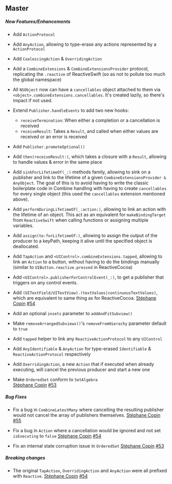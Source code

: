 ## Master

##### New Features/Enhancements

- Add `ActionProtocol`
- Add `AnyAction`, allowing to type-erase any actions represented by a `ActionProtocol`
- Add `CoalescingAction` & `OverridingAction`
- Add a `CombineExtensions` & `CombineExtensionsProvider` protocol, replicating the `.reactive` of ReactiveSwift (so as not to pollute too much the global namespace)
- All `NSObject` now can have a `cancellables` object attached to them via `<object>.combineExtensions.cancellables`. It's created lazily, so there's impact if not used.
- Extend `Publisher.handleEvents` to add two new hooks:
	- `receiveTermination`: When either a completion or a cancellation is received
	- `receiveResult`: Takes a `Result`, and called when either values are received or an error is received
- Add `Publisher.promoteOptional()`
- Add `then(receiveResult:)`, which takes a closure with a `Result`, allowing to handle values & error in the same place
- Add `sinkForLifetimeOf(_:)` methods family, allowing to sink on a publisher and link to the lifetime of a given `CombineExtensionsProvider & AnyObject`. The goal of this is to avoid having to write the classic boilerplate code in Combine handling with having to create `cancellables` for every single object (this used the `cancellables` extension mentioned above).
- Add `performDuringLifetimeOf(_:action:)`, allowing to link an action with the lifetime of an object. This act as an equivalent for `makeBindingTarget` from `ReactiveSwift` when calling functions or assigning multiple variables.
- Add `assign(to:forLifetimeOf:)`, allowing to assign the output of the producer to a keyPath, keeping it alive until the specified object is deallocated.
- Add `TapAction` and `<UIControl>.combineExtensions.tapped`, allowing to link an `Action` to a button, without having to do the bindings manually (similar to `UIButton.reactive.pressed` in ReactiveCocoa)
- Add `<UIControl>.publisherForControlEvent(_:)`, to get a publisher that triggers on any control events.
- Add `(UITextField/UITextView).(textValues|continuousTextValues)`, which are equivalent to same thing as for ReactiveCocoa.
  [Stéphane Copin](https://github.com/stephanecopin)
  [#54](https://github.com/Fueled/ios-utilities/pull/54)

- Add an optional `insets` parameter to `addAndFitSubview()`  
- Make `removeArrangedSubviews()`'s `removeFromHierachy` parameter default to `true`  
- Add `tapped` helper to link any `ReactiveActionProtocol` to any `UIControl`  
- Add `AnyIdentifiable` & `AnyAction` for type-erased `Identifiable` & `ReactiveActionProtocol` respectively  
- Add `OverridingAction`, a new `Action` that if executed when already executing, will cancel the previous producer and start a new one  
- Make `OrderedSet` conform to `SetAlgebra`  
  [Stéphane Copin](https://github.com/stephanecopin)
  [#53](https://github.com/Fueled/ios-utilities/pull/53)

##### Bug Fixes

- Fix a bug in `CombineLatestMany` where cancelling the resulting publisher would not cancel the array of publishers themselves.
  [Stéphane Copin](https://github.com/stephanecopin)
  [#55](https://github.com/Fueled/ios-utilities/pull/55)

- Fix a bug in `Action` where a cancellation would be ignored and not set `isExecuting` to `false`
  [Stéphane Copin](https://github.com/stephanecopin)
  [#54](https://github.com/Fueled/ios-utilities/pull/54)

- Fix an internal state corruption issue in `OrderedSet`
  [Stéphane Copin](https://github.com/stephanecopin)
  [#53](https://github.com/Fueled/ios-utilities/pull/53)

##### Breaking changes

- The original `TapAction`, `OverridingAction` and `AnyAction` were all prefixed with `Reactive`.
  [Stéphane Copin](https://github.com/stephanecopin)
  [#54](https://github.com/Fueled/ios-utilities/pull/54)
